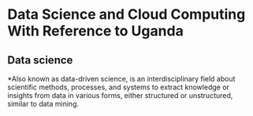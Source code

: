 # Data Science and Cloud Computing With Reference to Uganda
## Data science
*Also known as data-driven science, is an interdisciplinary field about scientific methods, processes, and systems to extract knowledge or insights from data in various forms, either structured or unstructured, similar to data mining.
